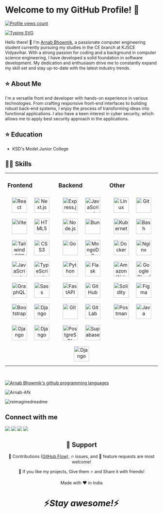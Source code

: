 # Welcome to my GitHub Profile! 👋
[![Profile views count](https://komarev.com/ghpvc/?username=arnab-afk)](https://github.com/arnab-afk)

[![Typing SVG](https://readme-typing-svg.herokuapp.com?font=Cursive&color=%2336BCF7&size=35&center=true&vCenter=true&lines=Hello+I'm+Arnab;I'm+a+student;I'm+a+developer)](https://github.com/arnab-afk/)

Hello there! 👋 I'm [Arnab Bhowmik](https://arnabbhowmik.rf.gd), a passionate computer engineering student currently pursuing my studies in the CE branch at KJSCE Vidyavihar. With a strong passion for coding and a background in computer science engineering, I have developed a solid foundation in software development. My dedication and enthusiasm drive me to constantly expand my skill set and stay up-to-date with the latest industry trends.

## ⭐ About Me
I'm a versatile front end developer with hands-on experience in various technologies. From crafting responsive front-end interfaces to building robust back-end systems, I enjoy the process of transforming ideas into functional applications. I also have a keen interest in cyber security, which allows me to apply best security approach in the applications.

## ⭐ Education
- KSD's Model Junior College
 
## 🧑‍💻 Skills


<table><tr><td valign="top" width="33%">



### Frontend  
<div align="center">  
  <a href="https://reactjs.org/" target="_blank"><img style="margin: 10px" src="https://skillicons.dev/icons?i=react" alt="React" height="50" /></a>   
  <a href="https://nextjs.org/" target="_blank"><img style="margin: 10px" src="https://skillicons.dev/icons?i=nextjs" alt="Next.js" height="50" /></a>   
  <a href="https://vitejs.dev/" target="_blank"><img style="margin: 10px" src="https://skillicons.dev/icons?i=vite" alt="Vite" height="50" /></a>   
  <a href="https://en.wikipedia.org/wiki/HTML5" target="_blank"><img style="margin: 10px" src="https://skillicons.dev/icons?i=html" alt="HTML5" height="50" /></a>  
  <a href="https://tailwindcss.com" target="_blank"><img style="margin: 10px" src="https://skillicons.dev/icons?i=tailwindcss" alt="Tailwind CSS" height="50" /></a> 
  <a href="https://www.w3schools.com/css/" target="_blank"><img style="margin: 10px" src="https://skillicons.dev/icons?i=css" alt="CSS3" height="50" /></a>  
  <a href="https://www.javascript.com/" target="_blank"><img style="margin: 10px" src="https://skillicons.dev/icons?i=javascript" alt="JavaScript" height="50"/></a>  
  <a href="https://www.typescriptlang.org/" target="_blank"><img style="margin: 10px" src="https://skillicons.dev/icons?i=typescript" alt="TypeScript" height="50" /></a>  
  <a href="https://graphql.org/" target="_blank"><img style="margin: 10px" src="https://skillicons.dev/icons?i=graphql" alt="GraphQL" height="50" /></a>
  <a href="https://sass-lang.com/" target="_blank"><img style="margin: 10px" src="https://skillicons.dev/icons?i=sass" alt="Sass" height="50" /></a>
  <a href="https://getbootstrap.com/" target="_blank"><img style="margin: 10px" src="https://skillicons.dev/icons?i=bootstrap" alt="Bootstrap" height="50" /></a>
 <a href="https://www.djangoproject.com/" target="_blank"><img style="margin: 10px" src="https://skillicons.dev/icons?i=vue" alt="Django" height="50" /></a>
 <a href="https://www.djangoproject.com/" target="_blank"><img style="margin: 10px" src="https://skillicons.dev/icons?i=nuxt" alt="Django" height="50" /></a>
 <a href="https://www.djangoproject.com/" target="_blank"><img style="margin: 10px" src="https://skillicons.dev/icons?i=reactnative" alt="Django" height="50" /></a>
</div>

</td><td valign="top" width="33%">



### Backend  
<div align="center">  
  <a href="https://expressjs.com/" target="_blank"><img style="margin: 10px" src="https://skillicons.dev/icons?i=express" alt="Express.js" height="50" /></a>  
  <a href="https://www.javascript.com/" target="_blank"><img style="margin: 10px" src="https://skillicons.dev/icons?i=javascript" alt="JavaScript" height="50" /></a>  
  <a href="https://nodejs.org/" target="_blank"><img style="margin: 10px" src="https://skillicons.dev/icons?i=nodejs" alt="Node.js" height="50" /></a>  
  <a href="https://bun.sh/" target="_blank"><img style="margin: 10px" src="https://skillicons.dev/icons?i=bun" alt="Bun" height="50" /></a>  
  <a href="https://go.dev/" target="_blank"><img style="margin: 10px" src="https://skillicons.dev/icons?i=go" alt="Go" height="50" /></a>  
  <a href="https://www.mongodb.com/" target="_blank"><img style="margin: 10px" src="https://skillicons.dev/icons?i=mongodb" alt="MongoDB" height="50" /></a>  
  <a href="https://www.python.org/" target="_blank"><img style="margin: 10px" src="https://skillicons.dev/icons?i=python" alt="Python" height="50" /></a>  
  <a href="https://flask.palletsprojects.com/" target="_blank"><img style="margin: 10px" src="https://skillicons.dev/icons?i=flask" alt="Flask" height="50" /></a>  
  <a href="https://fastapi.tiangolo.com/" target="_blank"><img style="margin: 10px" src="https://skillicons.dev/icons?i=fastapi" alt="FastAPI" height="50" /></a>  
  <a href="https://github.com/" target="_blank"><img style="margin: 10px" src="https://skillicons.dev/icons?i=github" alt="GitHub" height="50" /></a>  
  <a href="https://git-scm.com/" target="_blank"><img style="margin: 10px" src="https://skillicons.dev/icons?i=git" alt="Git" height="50" /></a>   
  <a href="https://about.gitlab.com/" target="_blank"><img style="margin: 10px" src="https://skillicons.dev/icons?i=gitlab" alt="GitLab" height="50" /></a>  
  <a href="https://www.postgresql.org/" target="_blank"><img style="margin: 10px" src="https://skillicons.dev/icons?i=postgresql" alt="PostgreSQL" height="50" /></a>  
  <a href="https://supabase.io/" target="_blank"><img style="margin: 10px" src="https://skillicons.dev/icons?i=supabase" alt="Supabase" height="50" /></a>
  <a href="https://www.djangoproject.com/" target="_blank"><img style="margin: 10px" src="https://skillicons.dev/icons?i=django" alt="Django" height="50" /></a>
</div>

</td><td valign="top" width="33%">



### Other  
<div align="center">  
  <a href="https://www.linux.org/" target="_blank"><img style="margin: 10px" src="https://skillicons.dev/icons?i=linux" alt="Linux" height="50" /></a>  
  <a href="https://git-scm.com/" target="_blank"><img style="margin: 10px" src="https://skillicons.dev/icons?i=git" alt="Git" height="50" /></a>
  <a href="https://kubernetes.io/" target="_blank"><img style="margin: 10px" src="https://skillicons.dev/icons?i=kubernetes" alt="Kubernetes" height="50" /></a>  
  <a href="https://www.gnu.org/software/bash/" target="_blank"><img style="margin: 10px" src="https://skillicons.dev/icons?i=bash" alt="Bash" height="50" /></a>  
  <a href="https://www.docker.com/" target="_blank"><img style="margin: 10px" src="https://skillicons.dev/icons?i=docker" alt="Docker" height="50" /></a>  
  <a href="https://www.nginx.com/" target="_blank"><img style="margin: 10px" src="https://skillicons.dev/icons?i=nginx" alt="Nginx" height="50" /></a> 
  <a href="https://aws.amazon.com/" target="_blank"><img style="margin: 10px" src="https://skillicons.dev/icons?i=aws" alt="Amazon Web Services" height="50" /></a>
  <a href="https://cloud.google.com/" target="_blank"><img style="margin: 10px" src="https://skillicons.dev/icons?i=googlecloud" alt="Google Cloud" height="50" /></a>
  <a href="https://soliditylang.org/" target="_blank"><img style="margin: 10px" src="https://skillicons.dev/icons?i=solidity" alt="Solidity" height="50" /></a>
  <a href="https://www.figma.com/" target="_blank"><img style="margin: 10px" src="https://skillicons.dev/icons?i=figma" alt="Figma" height="50" /></a>
  <a href="https://www.postman.com/" target="_blank"><img style="margin: 10px" src="https://skillicons.dev/icons?i=postman" alt="Postman" height="50" /></a>
  <a href="https://www.java.com/" target="_blank"><img style="margin: 10px" src="https://skillicons.dev/icons?i=java" alt="Java" height="50" /></a>
</div>

</td></tr>
</table>  
<br/>  

[![Arnab Bhowmik's github programming languages](https://github-readme-stats-eight-theta.vercel.app/api/top-langs/?username=arnab-afk&theme=dark&layout=compact&langs_count=10&title_color=blue)](https://github.com/arnab-afk/)
<div align=center">
<p><img align="center" src="https://github-readme-streak-stats.herokuapp.com/?user=Arnab-Afk&" alt="Arnab-Afk" /></p>
<img src="https://myreadme.vercel.app/api/embed/Arnab-Afk?panels=userstatistics,commitgraph" alt="reimaginedreadme" />
</div>

## Connect with me 
<p>
<a href="https://www.linkedin.com/in/bhowmikarnab" target="_blank"><img src="https://img.shields.io/badge/LinkedIn-0077B5?style=for-the-badge&logo=linkedin&logoColor=white"></a>
<a href"mailto:mail@arnabbhowmik.me" target="_blank"><img src="https://img.shields.io/badge/Gmail-D14836?style=for-the-badge&logo=gmail&logoColor=white"></a>
<a href="https://wa.me/919082443659?text=Hi+Arnab" target="_blank"><img src="https://img.shields.io/badge/WhatsApp-25D366?style=for-the-badge&logo=whatsapp&logoColor=white"></a>
<a href="https://www.instagram.com/the_arnab_bhowmik" target="_blank"><img src="https://img.shields.io/badge/Instagram-E4405F?style=for-the-badge&logo=instagram&logoColor=white"></a>
</p>

<h2 align="center">🤝 Support</h2>

<p align="center">🎀 Contributions (<a href="https://guides.github.com/introduction/flow" title="GitHub flow">GitHub Flow</a>), 🔥 issues, and 🥮 feature requests are most welcome!</p>

<p align="center">💙 If you like my projects, Give them ⭐ and Share it with friends!</p>
</p>
<p align="center">Made with ❤️ in India</p>

<h1 align='center'>⚡️<i>Stay awesome!</i>⚡️</h1>

<!--
**Arnab-Afk/Arnab-afk** is a ✨ _special_ ✨ repository because its `README.md` (this file) appears on your GitHub profile.

Here are some ideas to get you started:

- 🔭 I’m currently working on ...
- 🌱 I’m currently learning ...
- 👯 I’m looking to collaborate on ...
- 🤔 I’m looking for help with ...
- 💬 Ask me about ...
- 📫 How to reach me: ...
- 😄 Pronouns: ...
- ⚡ Fun fact: ...
-->


